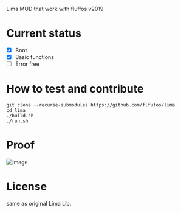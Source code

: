 Lima MUD that work with fluffos v2019

# Current status
- [x] Boot
- [X] Basic functions
- [ ] Error free

# How to test and contribute
```
git clone --recurse-submodules https://github.com/flfufos/lima
cd lima
./build.sh
./run.sh
```

# Proof
![image](https://user-images.githubusercontent.com/1256464/78710559-61566400-78ca-11ea-8479-cb87e319aab4.png)

# License
same as original Lima Lib.
